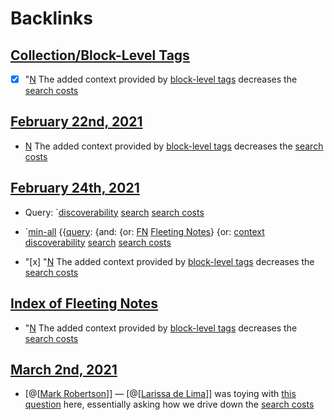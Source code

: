 
# Backlinks
## [Collection/Block-Level Tags](<Collection/Block-Level Tags.md>)
- [x] "[N](<N.md>) The added context provided by [block-level tags](<block-level tags.md>) decreases the [search costs](<search costs.md>)

## [February 22nd, 2021](<February 22nd, 2021.md>)
- [N](<N.md>) The added context provided by [block-level tags](<block-level tags.md>) decreases the [search costs](<search costs.md>)

## [February 24th, 2021](<February 24th, 2021.md>)
- Query: `[discoverability](<discoverability.md>) [search](<search.md>) [search costs](<search costs.md>)

- `[min-all](<min-all.md>) {{[query](<query.md>): {and: {or: [FN](<FN.md>) [Fleeting Notes](<Fleeting Notes.md>)} {or: [context](<context.md>) [discoverability](<discoverability.md>) [search](<search.md>) [search costs](<search costs.md>)

- "[x] "[N](<N.md>) The added context provided by [block-level tags](<block-level tags.md>) decreases the [search costs](<search costs.md>)

## [Index of Fleeting Notes](<Index of Fleeting Notes.md>)
- "[N](<N.md>) The added context provided by [block-level tags](<block-level tags.md>) decreases the [search costs](<search costs.md>)

## [March 2nd, 2021](<March 2nd, 2021.md>)
- [@[[Mark Robertson](<@[[Mark Robertson.md>)]] — [@[[Larissa de Lima](<@[[Larissa de Lima.md>)]] was toying with [this question](((YJczFOqWB))) here, essentially asking how we drive down the [search costs](<search costs.md>)

